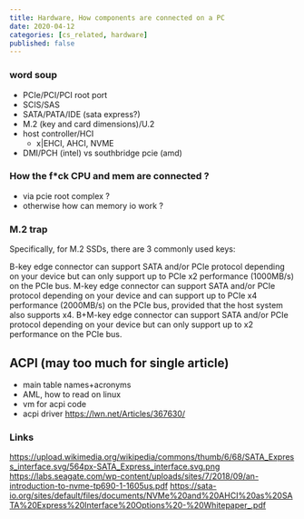 ```yaml
---
title: Hardware, How components are connected on a PC
date: 2020-04-12
categories: [cs_related, hardware]
published: false
---
```


### word soup

* PCIe/PCI/PCI root port
* SCIS/SAS
* SATA/PATA/IDE (sata express?)
* M.2 (key and card dimensions)/U.2
* host controller/HCI
  * x|EHCI, AHCI, NVME
* DMI/PCH (intel) vs southbridge pcie (amd)

### How the f\*ck CPU and mem are connected ?

* via pcie root complex ?
* otherwise how can memory io work ?

### M.2 trap

Specifically, for M.2 SSDs, there are 3 commonly used keys:

B-key edge connector can support SATA and/or PCIe protocol depending on your device but can only support up to PCIe x2 performance (1000MB/s) on the PCIe bus.
M-key edge connector can support SATA and/or PCIe protocol depending on your device and can support up to PCIe x4 performance (2000MB/s) on the PCIe bus, provided that the host system also supports x4.
B+M-key edge connector can support SATA and/or PCIe protocol depending on your device but can only support up to x2 performance on the PCIe bus.

## ACPI (may too much for single article)

* main table names+acronyms
* AML, how to read on linux
* vm for acpi code
* acpi driver https://lwn.net/Articles/367630/

### Links

https://upload.wikimedia.org/wikipedia/commons/thumb/6/68/SATA_Express_interface.svg/564px-SATA_Express_interface.svg.png
https://labs.seagate.com/wp-content/uploads/sites/7/2018/09/an-introduction-to-nvme-tp690-1-1605us.pdf
https://sata-io.org/sites/default/files/documents/NVMe%20and%20AHCI%20as%20SATA%20Express%20Interface%20Options%20-%20Whitepaper_.pdf

